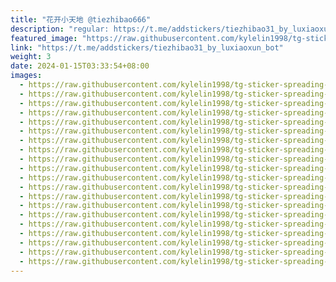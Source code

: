 ```yaml
---
title: "花开小天地 @tiezhibao666"
description: "regular: https://t.me/addstickers/tiezhibao31_by_luxiaoxun_bot"
featured_image: "https://raw.githubusercontent.com/kylelin1998/tg-sticker-spreading-worldwide-images/main/img/00453204-4fe2-440c-8320-1125301a7422.jpg"
link: "https://t.me/addstickers/tiezhibao31_by_luxiaoxun_bot"
weight: 3
date: 2024-01-15T03:33:54+08:00
images:
  - https://raw.githubusercontent.com/kylelin1998/tg-sticker-spreading-worldwide-images/main/img/00453204-4fe2-440c-8320-1125301a7422.jpg
  - https://raw.githubusercontent.com/kylelin1998/tg-sticker-spreading-worldwide-images/main/img/cc4d8b26-9b53-4a7e-b320-2d7d9c9d9393.jpg
  - https://raw.githubusercontent.com/kylelin1998/tg-sticker-spreading-worldwide-images/main/img/6105b7d7-99a8-4708-b50c-8e06816f8fd1.jpg
  - https://raw.githubusercontent.com/kylelin1998/tg-sticker-spreading-worldwide-images/main/img/33ab6fde-d0c5-4d02-a8b1-e203a0d1176d.jpg
  - https://raw.githubusercontent.com/kylelin1998/tg-sticker-spreading-worldwide-images/main/img/1bf3b23e-dd7d-4037-9d7e-de6ebe343b13.jpg
  - https://raw.githubusercontent.com/kylelin1998/tg-sticker-spreading-worldwide-images/main/img/1c7f8c70-6643-4d84-a566-8991a3d564cc.jpg
  - https://raw.githubusercontent.com/kylelin1998/tg-sticker-spreading-worldwide-images/main/img/51c97d75-a5d0-4751-9c8a-68d8c27ad1a2.jpg
  - https://raw.githubusercontent.com/kylelin1998/tg-sticker-spreading-worldwide-images/main/img/1ebb8648-906e-43fb-a561-ea4040221546.jpg
  - https://raw.githubusercontent.com/kylelin1998/tg-sticker-spreading-worldwide-images/main/img/725bbd31-56c1-4309-abff-931fcd9a490e.jpg
  - https://raw.githubusercontent.com/kylelin1998/tg-sticker-spreading-worldwide-images/main/img/712de5ed-89ef-48a9-9534-31387ed86eb2.jpg
  - https://raw.githubusercontent.com/kylelin1998/tg-sticker-spreading-worldwide-images/main/img/b62d6607-e8ee-441b-a7ea-76b51217a255.jpg
  - https://raw.githubusercontent.com/kylelin1998/tg-sticker-spreading-worldwide-images/main/img/c917b768-57cd-4d2b-b0df-df122ff0b098.jpg
  - https://raw.githubusercontent.com/kylelin1998/tg-sticker-spreading-worldwide-images/main/img/73a5fa0e-9118-4bd0-9922-26286616794d.jpg
  - https://raw.githubusercontent.com/kylelin1998/tg-sticker-spreading-worldwide-images/main/img/fd2f4c39-a0cf-410f-a3e1-f77c061a1eeb.jpg
  - https://raw.githubusercontent.com/kylelin1998/tg-sticker-spreading-worldwide-images/main/img/16f92da3-fc92-4239-939b-eb8aedf799d4.jpg
  - https://raw.githubusercontent.com/kylelin1998/tg-sticker-spreading-worldwide-images/main/img/b31e304a-83d7-452f-aa64-124da6149e65.jpg
  - https://raw.githubusercontent.com/kylelin1998/tg-sticker-spreading-worldwide-images/main/img/06a36035-667f-4117-9349-cad9546cd501.jpg
  - https://raw.githubusercontent.com/kylelin1998/tg-sticker-spreading-worldwide-images/main/img/1cc9095e-ec48-4b8b-a9bf-a6513acd6ace.jpg
  - https://raw.githubusercontent.com/kylelin1998/tg-sticker-spreading-worldwide-images/main/img/c479f8bf-c390-45fb-96a2-5b058b74b95c.jpg
  - https://raw.githubusercontent.com/kylelin1998/tg-sticker-spreading-worldwide-images/main/img/b55cf449-329d-4a3d-b9d3-7eba4276af16.jpg
---
```

